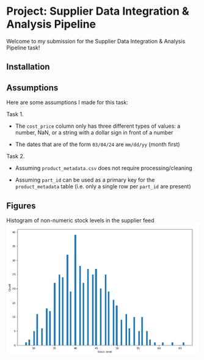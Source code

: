 # Project: Supplier Data Integration & Analysis Pipeline

Welcome to my submission for the Supplier Data Integration & Analysis Pipeline task!

## Installation

## Assumptions

Here are some assumptions I made for this task:

Task 1.

- The `cost_price` column only has three different types of values: a number, NaN, or a string with a dollar sign in front of a number

- The dates that are of the form `03/04/24` are `mm/dd/yy` (month first)

Task 2.

- Assuming `product_metadata.csv` does not require processing/cleaning

- Assuming `part_id` can be used as a primary key for the `product_metadata` table (i.e. only a single row per `part_id` are present)

## Figures

Histogram of non-numeric stock levels in the supplier feed
![Histogram of non-numeric stock levels in the supplier feed](figures/nonnumeric_stock_levels_histogram.png)
